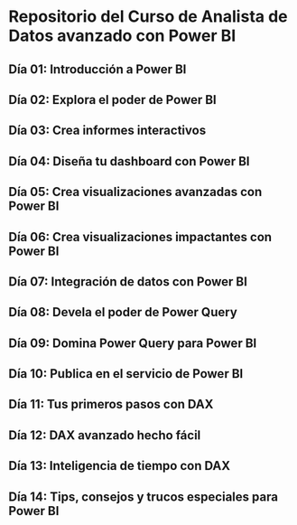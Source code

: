 # **Repositorio del Curso de Analista de Datos avanzado con Power BI**
## Día 01: Introducción a Power BI
## Día 02: Explora el poder de Power BI
## Día 03: Crea informes interactivos
## Día 04: Diseña tu dashboard con Power BI
## Día 05: Crea visualizaciones avanzadas con Power BI
## Día 06: Crea visualizaciones impactantes con Power BI
## Día 07: Integración de datos con Power BI
## Día 08: Devela el poder de Power Query
## Día 09: Domina Power Query para Power BI
## Día 10: Publica en el servicio de Power BI
## Día 11: Tus primeros pasos con DAX
## Día 12: DAX avanzado hecho fácil
## Día 13: Inteligencia de tiempo con DAX
## Día 14: Tips, consejos y trucos especiales para Power BI